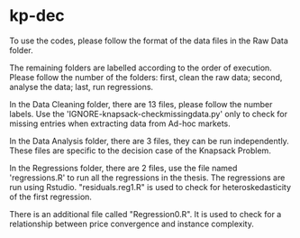 # kp-dec
To use the codes, please follow the format of the data files in the Raw Data folder. 

The remaining folders are labelled according to the order of execution. 
Please follow the number of the folders: first, clean the raw data; second, analyse the data; last, run regressions. 

In the Data Cleaning folder, there are 13 files, please follow the number labels. 
Use the 'IGNORE-knapsack-checkmissingdata.py' only to check for missing entries when extracting data from Ad-hoc markets. 

In the Data Analysis folder, there are 3 files, they can be run independently. 
These files are specific to the decision case of the Knapsack Problem.

In the Regressions folder, there are 2 files, use the file named 'regressions.R' to run all the regressions in the thesis. 
The regressions are run using Rstudio. "residuals.reg1.R" is used to check for heteroskedasticity of the first regression. 

There is an additional file called "Regression0.R". 
It is used to check for a relationship between price convergence and instance complexity. 
